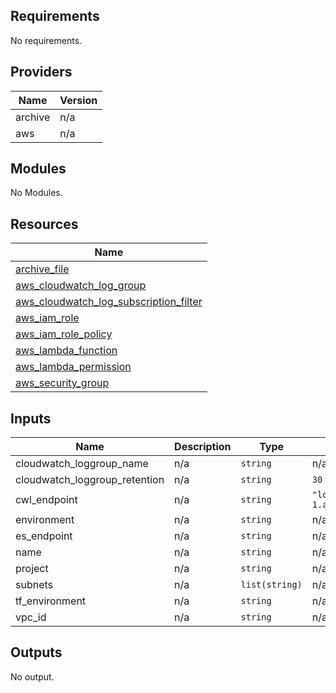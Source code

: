 ## Requirements

No requirements.

## Providers

| Name | Version |
|------|---------|
| archive | n/a |
| aws | n/a |

## Modules

No Modules.

## Resources

| Name |
|------|
| [archive_file](https://registry.terraform.io/providers/hashicorp/archive/latest/docs/data-sources/file) |
| [aws_cloudwatch_log_group](https://registry.terraform.io/providers/hashicorp/aws/latest/docs/resources/cloudwatch_log_group) |
| [aws_cloudwatch_log_subscription_filter](https://registry.terraform.io/providers/hashicorp/aws/latest/docs/resources/cloudwatch_log_subscription_filter) |
| [aws_iam_role](https://registry.terraform.io/providers/hashicorp/aws/latest/docs/resources/iam_role) |
| [aws_iam_role_policy](https://registry.terraform.io/providers/hashicorp/aws/latest/docs/resources/iam_role_policy) |
| [aws_lambda_function](https://registry.terraform.io/providers/hashicorp/aws/latest/docs/resources/lambda_function) |
| [aws_lambda_permission](https://registry.terraform.io/providers/hashicorp/aws/latest/docs/resources/lambda_permission) |
| [aws_security_group](https://registry.terraform.io/providers/hashicorp/aws/latest/docs/resources/security_group) |

## Inputs

| Name | Description | Type | Default | Required |
|------|-------------|------|---------|:--------:|
| cloudwatch\_loggroup\_name | n/a | `string` | n/a | yes |
| cloudwatch\_loggroup\_retention | n/a | `string` | `30` | no |
| cwl\_endpoint | n/a | `string` | `"logs.eu-west-1.amazonaws.com"` | no |
| environment | n/a | `string` | n/a | yes |
| es\_endpoint | n/a | `string` | n/a | yes |
| name | n/a | `string` | n/a | yes |
| project | n/a | `string` | n/a | yes |
| subnets | n/a | `list(string)` | n/a | yes |
| tf\_environment | n/a | `string` | n/a | yes |
| vpc\_id | n/a | `string` | n/a | yes |

## Outputs

No output.
